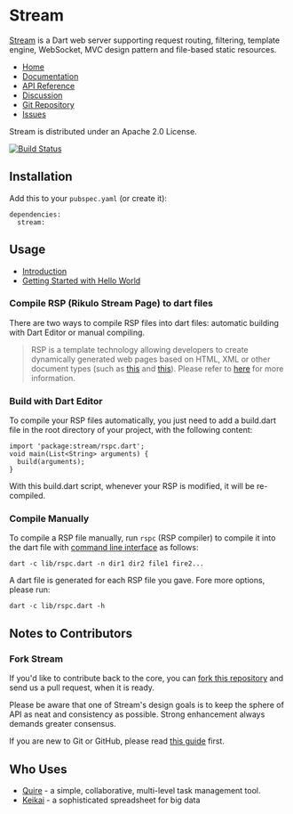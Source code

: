 # Stream

[Stream](http://rikulo.org/projects/stream) is a Dart web server supporting request routing, filtering, template engine, WebSocket, MVC design pattern and file-based static resources.

* [Home](http://rikulo.org/projects/stream)
* [Documentation](http://docs.rikulo.org/stream/latest)
* [API Reference](http://www.dartdocs.org/documentation/stream/2.0.2)
* [Discussion](http://stackoverflow.com/questions/tagged/rikulo)
* [Git Repository](https://github.com/rikulo/stream)
* [Issues](https://github.com/rikulo/stream/issues)

Stream is distributed under an Apache 2.0 License.

[![Build Status](https://drone.io/github.com/rikulo/stream/status.png)](https://drone.io/github.com/rikulo/stream/latest)

## Installation

Add this to your `pubspec.yaml` (or create it):

    dependencies:
      stream:


## Usage

* [Introduction](http://docs.rikulo.org/stream/latest/Getting_Started/Introduction.html)
* [Getting Started with Hello World](http://docs.rikulo.org/stream/latest/Getting_Started/Hello_World.html)

### Compile RSP (Rikulo Stream Page) to dart files

There are two ways to compile RSP files into dart files: automatic building with Dart Editor or manual compiling.

> RSP is a template technology allowing developers to create dynamically generated web pages based on HTML, XML or other document types (such as [this](https://github.com/rikulo/stream/blob/master/example/hello-mvc/webapp/listView.rsp.html) and [this](https://github.com/rikulo/stream/blob/master/test/features/webapp/includerView.rsp.html)). Please refer to [here](http://docs.rikulo.org/stream/latest/RSP/Fundamentals/RSP_Overview.html) for more information.

### Build with Dart Editor

To compile your RSP files automatically, you just need to add a build.dart file in the root directory of your project, with the following content:

    import 'package:stream/rspc.dart';
    void main(List<String> arguments) {
      build(arguments);
    }

With this build.dart script, whenever your RSP is modified, it will be re-compiled.

### Compile Manually

To compile a RSP file manually, run `rspc` (RSP compiler) to compile it into the dart file with [command line interface](http://en.wikipedia.org/wiki/Command-line_interface) as follows:

    dart -c lib/rspc.dart -n dir1 dir2 file1 fire2...

A dart file is generated for each RSP file you gave. Fore more options, please run:

    dart -c lib/rspc.dart -h

## Notes to Contributors

### Fork Stream

If you'd like to contribute back to the core, you can [fork this repository](https://help.github.com/articles/fork-a-repo) and send us a pull request, when it is ready.

Please be aware that one of Stream's design goals is to keep the sphere of API as neat and consistency as possible. Strong enhancement always demands greater consensus.

If you are new to Git or GitHub, please read [this guide](https://help.github.com/) first.

## Who Uses

* [Quire](https://quire.io) - a simple, collaborative, multi-level task management tool.
* [Keikai](https://keikai.io) - a sophisticated spreadsheet for big data
